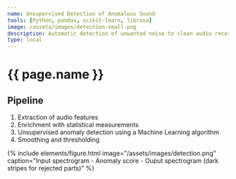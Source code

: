 ```yaml
---
name: Unsupervised Detection of Anomalous Sound
tools: [Python, pandas, scikit-learn, librosa]
image: /assets/images/detection-small.png
description: Automatic detection of unwanted noise to clean audio recordings.
type: local
---
```


# {{ page.name }}

## Pipeline

1. Extraction of audio features
2. Enrichment with statistical measurements
3. Unsupervised anomaly detection using a Machine Learning algorithm
4. Smoothing and thresholding

{% include elements/figure.html image="/assets/images/detection.png" caption="Input spectrogram - Anomaly score - Ouput spectrogram (dark stripes for rejected parts)" %}

